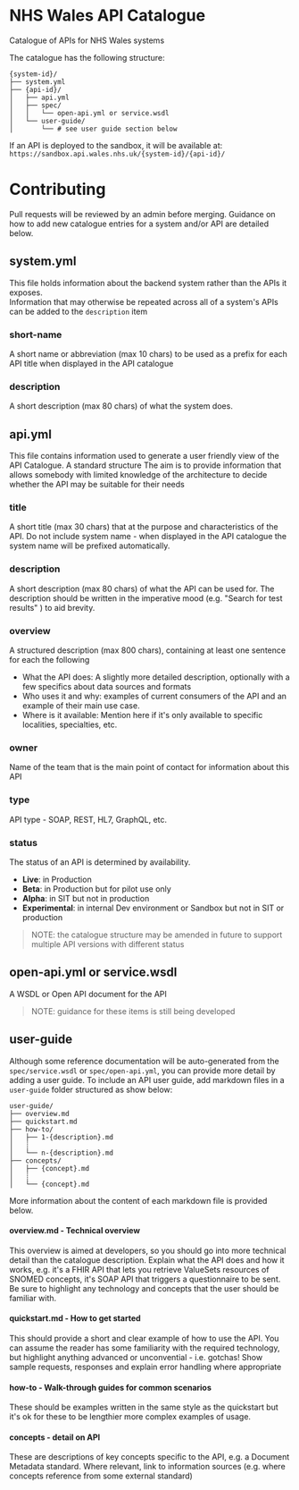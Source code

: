 # NHS Wales API Catalogue

Catalogue of APIs for NHS Wales systems

The catalogue has the following structure:

    {system-id}/
    ├── system.yml
    ├── {api-id}/
    │   ├── api.yml
    │   ├── spec/
    │   │   └── open-api.yml or service.wsdl
    │   └── user-guide/
    │       └── # see user guide section below

If an API is deployed to the sandbox, it will be available at: `https://sandbox.api.wales.nhs.uk/{system-id}/{api-id}/`


# Contributing

Pull requests will be reviewed by an admin before merging.  Guidance on how to add new catalogue entries for a system and/or API are detailed below. 

## system.yml
This file holds information about the backend system rather than the APIs it exposes.  
Information that may otherwise be repeated across all of a system's APIs can be added to the `description` item

### short-name
A short name or abbreviation (max 10 chars) to be used as a prefix for each API title when displayed in the API catalogue
### description
A short description (max 80 chars) of what the system does.

## api.yml
This file contains information used to generate a user friendly view of the API Catalogue.
A standard structure
The aim is to provide information that allows somebody with limited knowledge of the architecture to decide whether the API may be suitable for their needs

### title
A short title (max 30 chars) that at the purpose and characteristics of the API.
Do not include system name - when displayed in the API catalogue the system name will be prefixed automatically.

### description
A short description (max 80 chars) of what the API can be used for.
The description should be written in the imperative mood (e.g. "Search for test results" ) to aid brevity.

### overview
A structured description (max 800 chars), containing at least one sentence for each the following
 - What the API does: A slightly more detailed description, optionally with a few specifics about data sources and formats
 - Who uses it and why: examples of current consumers of the API and an example of their main use case.  
 - Where is it available: Mention here if it's only available to specific localities, specialties, etc.

### owner
Name of the team that is the main point of contact for information about this API

### type
API type - SOAP, REST, HL7, GraphQL, etc.


### status
The status of an API is determined by availability.
 - **Live**: in Production
 - **Beta**: in Production but for pilot use only
 - **Alpha**: in SIT but not in production
 - **Experimental**: in internal Dev environment or Sandbox but not in SIT or production
 
 > NOTE: the catalogue structure may be amended in future to support multiple API versions with different status

## open-api.yml or service.wsdl
A WSDL or Open API document for the API
 > NOTE: guidance for these items is still being developed


## user-guide

Although some reference documentation will be auto-generated from the `spec/service.wsdl` or `spec/open-api.yml`, you can provide more detail by adding a user guide. 
To include an API user guide, add markdown files in a `user-guide` folder structured as show below:

    user-guide/
    ├── overview.md
    ├── quickstart.md
    ├── how-to/
    │   ├── 1-{description}.md
    │   ┊    
    │   └── n-{description}.md   
    ├── concepts/
    │   ├── {concept}.md
    │   ┊    
    │   └── {concept}.md

More information about the content of each markdown file is provided below.

#### overview.md - Technical overview
This overview is aimed at developers, so you should go into more technical detail than the catalogue description.
Explain what the API does and how it works, e.g. it's a FHIR API that lets you retrieve ValueSets resources of SNOMED concepts, it's SOAP API that triggers a questionnaire to be sent.
Be sure to highlight any technology and concepts that the user should be familiar with.

#### quickstart.md - How to get started
This should provide a short and clear example of how to use the API. 
You can assume the reader has some familiarity with the required technology, but highlight anything advanced or unconvential - i.e. gotchas!
Show sample requests, responses and explain error handling where appropriate

#### how-to - Walk-through guides for common scenarios
These should be examples written in the same style as the quickstart but it's ok for these to be lengthier more complex examples of usage.

#### concepts - detail on API 
These are descriptions of key concepts specific to the API, e.g. a Document Metadata standard.
Where relevant, link to information sources (e.g. where concepts reference from some external standard) 

